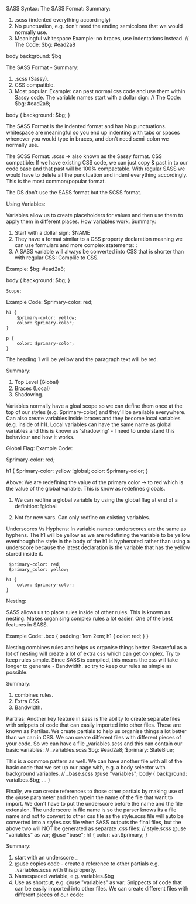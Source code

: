 SASS Syntax:
The SASS Format:
Summary:
1. .scss (indented everything accordingly)
2. No punctuation, e.g. don't need the ending semicolons that we would normally use.
3. Meaningful whitespace
Example: no braces, use indentations instead.
// The Code:
$bg: #ead2a8

body
    background: $bg

The SASS Format - Summary:
1. .scss (Sassy).
2. CSS compatible.
3. Most popular.
Example: can past normal css code and use them within Sassy code. The variable names start with a dollar sign:
// The Code:
$bg: #ead2a8;

body {
    background: $bg;
}

The SASS Format is the indented format and has No punctuations. whitespace are meaningful so you end up indenting with tabs or spaces whenever you would type in braces, and don't need semi-colon we normally use. 

The SCSS Format: .scss -> also known as the Sassy format. CSS compatible: If we have existing CSS code, we can just copy & past in to our code base and that past will be 100% compactable. With regular SASS we would have to delete all the punctuation and indent everything accordingly. This is the most common/popular format. 

The DS don't use the SASS format but the SCSS format.

Using Variables:

Variables allow us to create placeholders for values and then use them to apply them in different places. 
How variables work. 
Summary:
1. Start with a dollar sign: $NAME
2. They have a format similar to a CSS property declaration meaning we can use formulars and more complex statements: <variable> : <expression>
3. A SASS variable will always be converted into CSS that is shorter than with regular CSS: Complile to CSS.

Example:
$bg: #ead2a8;

body {
    background: $bg;
}

    Scope: 
Example Code:
    $primary-color: red;

    h1 {
        $primary-color: yellow;
        color: $primary-color;
    }

    p {
        color: $primary-color;
    }

The heading 1 will be yellow and the paragraph text will be red.

Summary:
1. Top Level (Global)
2. Braces (Local)
3. Shadowing.

Variables normally have a gloal scope so we can define them once at the top of our styles (e.g. $primary-color) and they'll be available everywhere.
Can also create variables inside braces and they become local variables (e.g. inside of h1).
Local variables can have the same name as global variables and this is known as 'shadowing' - I need to understand this behaviour and how it works.

 

Global Flag:
Example Code:

$primary-color: red;

h1 {
    $primary-color: yellow !global;
    color: $primary-color;
}

Above:
We are redefining the value of the primary color -> to red which is the value of the global variable. This is know as redefines globals.

1. We can redfine a global variable by using the global flag at end of a definition: !global

2. Not for new vars. Can only redfine on existing variables. 

Underscores Vs Hyphens:
In variable names: underscores are the same as hyphens. 
The h1 will be yellow as we are redefining the variable to be yellow eventhough the style in the body of the h1
is hyphenated rather than using a underscore because the latest declaration is the variable that has the yellow
stored inside it.

     $primary-color: red;
     $primary_color: yellow;

    h1 {
        color: $primary-color;
    }

Nesting:

SASS allows us to place rules inside of other rules. This is known as nesting. Makes organising complex rules a lot easier. One of the best features in SASS.

Example Code:
.box {
    padding: 1em 2em;
    h1 {
        color: red;
    }
}

Nesting combines rules and helps us organise things better.
Becareful as a lot of nesting will create a lot of extra css which can get complex. Try to keep rules simple.
Since SASS is compiled, this means the css will take longer to generate - Bandwidth.
so try to keep our rules as simple as possible.

Summary:
1. combines rules.
2. Extra CSS.
3. Bandwidth.


Partilas:
Another key feature in sass is the ability to create separate files with snippets of code that can easily imported into other files.
These are known as Partilas. We create partials to help us organise things a lot better than we can in CSS.
We can create different files with different pieces of your code. So we can have a file _variables.scss and this can contain our basic 
variables:
// _variables.scss
    $bg: #ead2a8;
    $primary: SlateBlue;

This is a common pattern as well.
We can have another file with all of the basic code that we set up our page with, e.g. a body selector with background variables.
// _base.scss
    @use "variables";
    body { background: varialbes.$bg; ... }

Finally, we can create references to those other partials by making use of the @use parameter and then typein the name of the file 
that want to import. We don't have to put the underscore before the name and the file extension. The underscore in file name is so 
the parser knows its a file name and not to convert to other css file as the style.scss file will auto be converted into a styles.css
file when SASS outputs the final files, but the above two will NOT be generated as separate .css files:
// style.scss
    @use "variables" as var;
    @use "base";
    h1 { color: var.$primary; }

Summary:
1. start with an underscore _
2. @use copies code - create a reference to other partials e.g. _variables.scss with this property.
3. Namespaced variable, e.g. variables.$bg
4. Use as shortcut, e.g.  @use "variables" as var;
Snippects of code that can be easily imported into other files. We can create different files with different pieces of our code:




